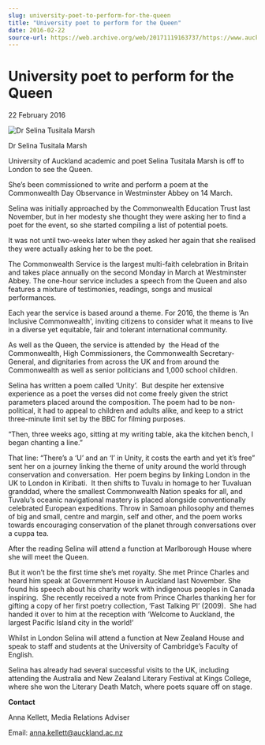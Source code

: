 ```yaml
---
slug: university-poet-to-perform-for-the-queen
title: "University poet to perform for the Queen"
date: 2016-02-22
source-url: https://web.archive.org/web/20171119163737/https://www.auckland.ac.nz/en/about/news-events-and-notices/news/news-2016/02/university-poet-to-perform-for-the-queen.html
---
```

University poet to perform for the Queen
========================================

22 February 2016

![Dr Selina Tusitala Marsh](https://www.auckland.ac.nz/en/about/news-events-and-notices/news/news-2016/02/university-poet-to-perform-for-the-queen/_jcr_content/par/textimage/image.img.jpg/1456094801227.jpg "Dr Selina Tusitala Marsh")

Dr Selina Tusitala Marsh

University of Auckland academic and poet Selina Tusitala Marsh is off to London to see the Queen.

She’s been commissioned to write and perform a poem at the Commonwealth Day Observance in Westminster Abbey on 14 March.

Selina was initially approached by the Commonwealth Education Trust last November, but in her modesty she thought they were asking her to find a poet for the event, so she started compiling a list of potential poets.

It was not until two-weeks later when they asked her again that she realised they were actually asking her to be the poet.

The Commonwealth Service is the largest multi-faith celebration in Britain and takes place annually on the second Monday in March at Westminster Abbey. The one-hour service includes a speech from the Queen and also features a mixture of testimonies, readings, songs and musical performances.

Each year the service is based around a theme. For 2016, the theme is ‘An Inclusive Commonwealth', inviting citizens to consider what it means to live in a diverse yet equitable, fair and tolerant international community.

As well as the Queen, the service is attended by  the Head of the Commonwealth, High Commissioners, the Commonwealth Secretary-General, and dignitaries from across the UK and from around the Commonwealth as well as senior politicians and 1,000 school children.

Selina has written a poem called ‘Unity’.  But despite her extensive experience as a poet the verses did not come freely given the strict parameters placed around the composition. The poem had to be non-political, it had to appeal to children and adults alike, and keep to a strict three-minute limit set by the BBC for filming purposes.

“Then, three weeks ago, sitting at my writing table, aka the kitchen bench, I began chanting a line.”

That line: “There’s a ‘U’ and an ‘I’ in Unity, it costs the earth and yet it’s free” sent her on a journey linking the theme of unity around the world through conservation and conversation.  Her poem begins by linking London in the UK to London in Kiribati.  It then shifts to Tuvalu in homage to her Tuvaluan granddad, where the smallest Commonwealth Nation speaks for all, and Tuvalu’s oceanic navigational mastery is placed alongside conventionally celebrated European expeditions. Throw in Samoan philosophy and themes of big and small, centre and margin, self and other, and the poem works towards encouraging conservation of the planet through conversations over a cuppa tea.

After the reading Selina will attend a function at Marlborough House where she will meet the Queen.

But it won’t be the first time she’s met royalty. She met Prince Charles and heard him speak at Government House in Auckland last November. She found his speech about his charity work with indigenous peoples in Canada inspiring.  She recently received a note from Prince Charles thanking her for gifting a copy of her first poetry collection, ‘Fast Talking PI’ (2009).  She had handed it over to him at the reception with ‘Welcome to Auckland, the largest Pacific Island city in the world!’

Whilst in London Selina will attend a function at New Zealand House and speak to staff and students at the University of Cambridge’s Faculty of English.

Selina has already had several successful visits to the UK, including attending the Australia and New Zealand Literary Festival at Kings College, where she won the Literary Death Match, where poets square off on stage.

**Contact**

Anna Kellett, Media Relations Adviser

Email: [anna.kellett@auckland.ac.nz](mailto:anna.kellett@auckland.ac.nz)